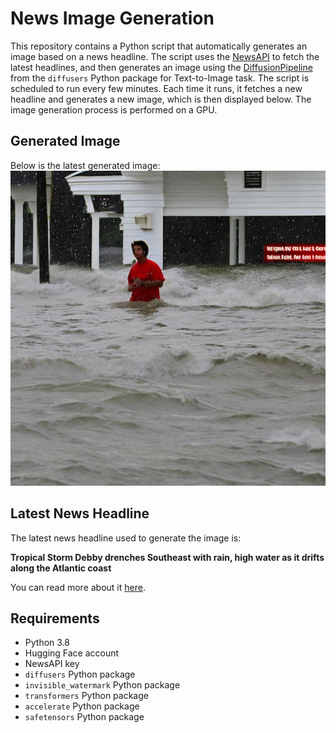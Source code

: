 # News Image Generation
This repository contains a Python script that automatically generates an image based on a news headline. The script uses the [NewsAPI](https://newsapi.org/) to fetch the latest headlines, and then generates an image using the [DiffusionPipeline](https://github.com/huggingface/diffusers) from the `diffusers` Python package for Text-to-Image task.
The script is scheduled to run every few minutes. Each time it runs, it fetches a new headline and generates a new image, which is then displayed below. The image generation process is performed on a GPU.

## Generated Image
Below is the latest generated image:
![Generated Image](image.png)

## Latest News Headline
The latest news headline used to generate the image is:

**Tropical Storm Debby drenches Southeast with rain, high water as it drifts along the Atlantic coast**

You can read more about it [here](https://news.google.com/rss/articles/CBMijgFBVV95cUxPNm5BRGV6T3RqMERqVmJUT056OHNBRE9qek5heUgxOTIzZ1o2SFdxcEdyN2dHLUhwNWpGWnA5T21LNU90Z3V5WUw3QUtIRTNvaUl4TTlUUnBnQlg3NUwwRDJUZ3NaaVVoV2psUi04cjFYaHBOYTBScGlIS1JmWlF4WU9KM3Q4ZFJLalRsLXh3?oc=5).

## Requirements
- Python 3.8
- Hugging Face account
- NewsAPI key
- `diffusers` Python package
- `invisible_watermark` Python package
- `transformers` Python package
- `accelerate` Python package
- `safetensors` Python package
